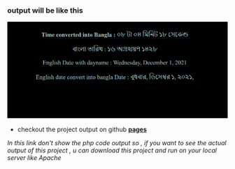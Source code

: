 ### output will be like this 

![image](/output.PNG "output")

 

- checkout the project output on github **[pages](https://sufia-iiuc03.github.io/bangla_date_and_time_php_with_js/)**

*In this link don't show the php code output so , if you want to see the actual output of this project , u can download this project and run on your local server like Apache*
